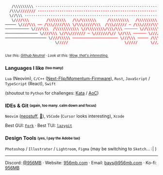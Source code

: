 ```css
   /\\\\\\\\\ ·····················································································
  /\\\//////// ····················································································
  \//\\\ ··························································································
   \////\\\        /\\\\\\\\   /\\/\\\\\\\     /\\\\\\\\\   /\\\\\\\\\     /\\\\\\\\\\\\\ ·········
───── \////\\\ ── /\\\/////\\\ \/\\\/////\\\  /\\\////// ─ /\\\/////\\\ ─ /\\\/////////\\\ ────────
─────────── \////\\\  /\\\\\\\\\\\ \//\\\\\\\\/\\\/\\\ ────── \//\\\\\\\\/\\\ \/\\\ ───── \/\\\ ───
─────────────── \////\\\ \//\\/////// ─ \///////\// \//\\\ ────── \///////\// ─ \//\\\ ──── /\\\ ──
─────────────────── \////\\\\\ ───────────────────── \///\\\ ───── /\\\/\\\\\\ ── \///\\\\\\\\\/ ──
                       \/////                          \/////      \///\\\\\\       \///////// ····
                                                                       \///// ·····················
```

*<sup>Use this: [Github Neutral](https://github.com/956MB/boosts#github-neutral) · Look at this: [Wow, that's interesting.](https://github.com/956MB/banner)</sup>*

### Languages I like <sub><sup>(too many)</sup></sub>

`Lua` (Neovim), `C/C++` ([Next-Flip/Momentum-Firmware](https://github.com/Next-Flip/Momentum-Firmware)), `Rust`, `JavaScript` / `TypeScript` (React), `Swift`

(shoutout to `Python` for challenges: [Kata](https://github.com/956MB/Kata) / [AoC](https://github.com/956MB/AoC))

### IDEs & Git <sub><sup>(again, too many. calm down and focus)</sup></sub>

`Neovim` ([neostuff](https://github.com/956MB/neostuff), [👻](https://github.com/ghostty-org)), `VSCode` (`Cursor` looks interesting), `Xcode`

Best GUI: [`Fork`](https://git-fork.com/) · Best TUI: [`lazygit`](https://github.com/jesseduffield/lazygit)

### Design Tools <sub><sup>(yes, I pay the Adobe tax)</sup></sub>

`Photoshop` / `Illustrator` / `Lightroom`, `Figma` (may be switching to `Sketch`... :| )

---

Discord: [@956MB](https://www.discordapp.com/users/111967411497947136) · Website: [956mb.com](https://www.956mb.com/) · Email: bays@956mb.com · Ko-fi: [956MB](https://ko-fi.com/956mb)
